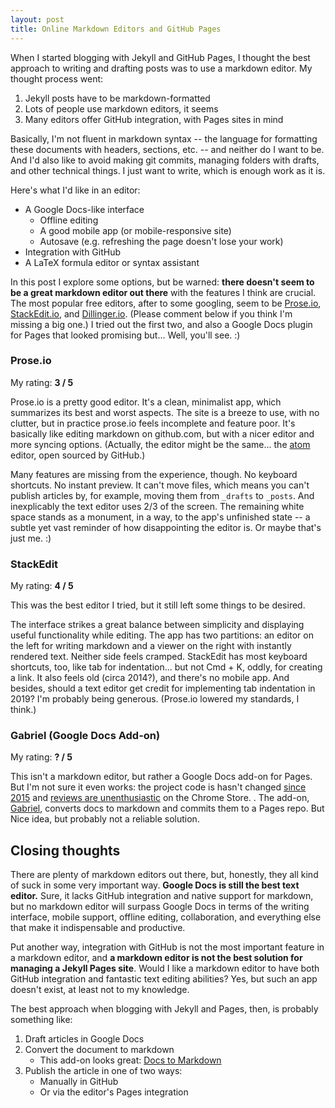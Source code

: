 ```yaml
---
layout: post
title: Online Markdown Editors and GitHub Pages
---
```


When I started blogging with Jekyll and GitHub Pages, I thought the best approach to writing and drafting posts was to use a markdown editor. My thought process went:
1. Jekyll posts have to be markdown-formatted
2. Lots of people use markdown editors, it seems
3. Many editors offer GitHub integration, with Pages sites in mind

Basically, I'm not fluent in markdown syntax -- the language for formatting these documents with headers, sections, etc. -- and neither do I want to be. And I'd also like to avoid making git commits, managing folders with drafts, and other technical things. I just want to write, which is enough work as it is. 

Here's what I'd like in an editor:
- A Google Docs-like interface
	- Offline editing
	- A good mobile app (or mobile-responsive site)
	- Autosave (e.g. refreshing the page doesn't lose your work)
- Integration with GitHub
- A LaTeX formula editor or syntax assistant

In this post I explore some options, but be warned: **there doesn't seem to be a great markdown editor out there** with the features I think are crucial. The most popular free editors, after to some googling, seem to be [Prose.io](prose.io), [StackEdit.io](stackedit.io), and [Dillinger.io](dillinger.io). (Please comment below if you think I'm missing a big one.) I tried out the first two, and also a Google Docs plugin for Pages that looked promising but... Well, you'll see. :)

### Prose.io

My rating: **3 / 5** 

Prose.io is a pretty good editor. It's a clean, minimalist app, which summarizes its best and worst aspects. The site is a breeze to use, with no clutter, but in practice prose.io feels incomplete and feature poor. It's basically like editing markdown on github.com, but with a nicer editor and more syncing options. (Actually, the editor might be the same... the [atom](atom.io) editor, open sourced by GitHub.)

Many features are missing from the experience, though. No keyboard shortcuts. No instant preview. It can't move files, which means you can't publish articles by, for example, moving them from `_drafts` to `_posts`.  And inexplicably the text editor uses 2/3 of the screen. The remaining white space stands as a monument, in a way, to the app's unfinished state -- a subtle yet vast reminder of how disappointing the editor is. Or maybe that's just me. :)

### StackEdit

My rating: **4 / 5** 

This was the best editor I tried, but it still left some things to be desired.

The interface strikes a great balance between simplicity and displaying useful functionality while editing. The app has two partitions: an editor on the left for writing markdown and a viewer on the right with instantly rendered text. Neither side feels cramped. StackEdit has most keyboard shortcuts, too, like tab for indentation... but not Cmd + K, oddly, for creating a link. It also feels old (circa 2014?), and there's no mobile app. And besides, should a text editor get credit for implementing tab indentation in 2019? I'm probably being generous. (Prose.io lowered my standards, I think.)

### Gabriel (Google Docs Add-on)
My rating: **? / 5**

This isn't a markdown editor, but rather a Google Docs add-on for Pages. But I'm not sure it even works: the project code is hasn't changed [since 2015](https://github.com/thiscouldbejd/Gabriel) and [reviews are unenthusiastic](https://chrome.google.com/webstore/detail/gabriel/okimajjeocnndpifeelaajdebkkbckff) on the Chrome Store. . The add-on, [Gabriel](https://educ.io/extensions/gabriel), converts docs to markdown and commits them to a Pages repo. But Nice idea, but probably not a reliable solution.

## Closing thoughts

There are plenty of markdown editors out there, but, honestly, they all kind of suck in some very important way. **Google Docs is still the best text editor.** Sure, it lacks GitHub integration and native support for markdown, but no markdown editor will surpass Google Docs in terms of the writing interface, mobile support, offline editing, collaboration, and everything else that make it indispensable and productive.

Put another way, integration with GitHub is not the most important feature in a markdown editor, and **a markdown editor is not the best solution for managing a Jekyll Pages site**. Would I like a markdown editor to have both GitHub integration and fantastic text editing abilities? Yes, but such an app doesn't exist, at least not to my knowledge.

The best approach when blogging with Jekyll and Pages, then, is probably something like:

1. Draft articles in Google Docs
2. Convert the document to markdown
	- This add-on looks great: [Docs to Markdown](https://chrome.google.com/webstore/detail/docs-to-markdown/igffnbdfnodiaphfmfaiiaegmoljbghf) 
3. Publish the article in one of two ways:
	- Manually in GitHub
	- Or via the editor's Pages integration


<!--stackedit_data:
eyJoaXN0b3J5IjpbMjY0NzQyNTI2LDU1NzQxNjc4OCwxMDMyMz
M3MzE3LC05MDU1OTA0MTldfQ==
-->